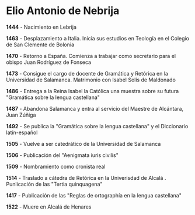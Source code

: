 # Elio Antonio de Nebrija

**1444** - Nacimiento en Lebrija

**1463** - Desplazamiento a Italia. Inicia sus estudios en Teología en el Colegio de San Clemente de Bolonia

**1470** - Retorno a España. Comienza a trabajar como secretario para el obispo Juan Rodríguez de Fonseca

**1473** - Consigue el cargo de docente de Gramática y Retórica en la Universidad de Salamanca. Matrimonio con Isabel Solís de Maldonado

**1486** - Entrega a la Reina Isabel la Católica una muestra sobre su futura "Gramática sobre la lengua castellana"

**1487** - Abandona Salamanca y entra al servicio del Maestre de Alcántara, Juan Zúñiga

**1492** - Se publica la "Gramática sobre la lengua castellana" y el Diccionario latín-español

**1505** - Vuelve a ser catedrático de la Universidad de Salamanca

**1506** - Publicación del "Aenigmata iuris civilis"

**1509** - Nombramiento como cronista real

**1514** - Traslado a cátedra de Retórica en la Univerisdad de Alcalá . Punlicación de las "Tertia quinquagena"

**1417** - Publicación de las "Reglas de ortographía en la lengua castellana"

**1522** - Muere en Alcalá de Henares